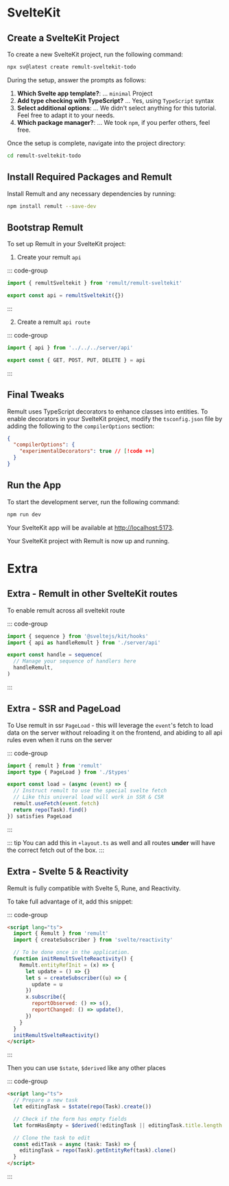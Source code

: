 # SvelteKit

## Create a SvelteKit Project

To create a new SvelteKit project, run the following command:

```sh
npx sv@latest create remult-sveltekit-todo
```

During the setup, answer the prompts as follows:

1. **Which Svelte app template?**: ... `minimal` Project
2. **Add type checking with TypeScript?** ... Yes, using `TypeScript` syntax
3. **Select additional options**: ... We didn't select anything for this tutorial. Feel free to adapt it to your needs.
4. **Which package manager?**: ... We took `npm`, if you perfer others, feel free.

Once the setup is complete, navigate into the project directory:

```sh
cd remult-sveltekit-todo
```

## Install Required Packages and Remult

Install Remult and any necessary dependencies by running:

```sh
npm install remult --save-dev
```

## Bootstrap Remult

To set up Remult in your SvelteKit project:

1. Create your remult `api`

::: code-group

```ts [src/server/api.ts]
import { remultSveltekit } from 'remult/remult-sveltekit'

export const api = remultSveltekit({})
```

:::

2. Create a remult `api route`

::: code-group

```ts [src/routes/api/[...remult]/+server.ts]
import { api } from '../../../server/api'

export const { GET, POST, PUT, DELETE } = api
```

:::

## Final Tweaks

Remult uses TypeScript decorators to enhance classes into entities. To enable decorators in your SvelteKit project, modify the `tsconfig.json` file by adding the following to the `compilerOptions` section:

```json [tsconfig.json]
{
  "compilerOptions": {
    "experimentalDecorators": true // [!code ++]
  }
}
```

## Run the App

To start the development server, run the following command:

```sh
npm run dev
```

Your SvelteKit app will be available at [http://localhost:5173](http://localhost:5173).

Your SvelteKit project with Remult is now up and running.

# Extra

## Extra - Remult in other SvelteKit routes

To enable remult across all sveltekit route

::: code-group

```ts [src/hooks.server.ts]
import { sequence } from '@sveltejs/kit/hooks'
import { api as handleRemult } from './server/api'

export const handle = sequence(
  // Manage your sequence of handlers here
  handleRemult,
)
```

:::

## Extra - SSR and PageLoad

To Use remult in ssr `PageLoad` - this will leverage the `event`'s fetch to load data on the server without reloading it on the frontend, and abiding to all api rules even when it runs on the server

::: code-group

```ts [src/routes/+page.ts]
import { remult } from 'remult'
import type { PageLoad } from './$types'

export const load = (async (event) => {
  // Instruct remult to use the special svelte fetch
  // Like this univeral load will work in SSR & CSR
  remult.useFetch(event.fetch)
  return repo(Task).find()
}) satisfies PageLoad
```

:::

::: tip
You can add this in `+layout.ts` as well and all routes **under** will have the correct fetch out of the box.
:::

## Extra - Svelte 5 & Reactivity

Remult is fully compatible with Svelte 5, Rune, and Reactivity.

To take full advantage of it, add this snippet:

::: code-group

```html [src/routes/+layout.svelte]
<script lang="ts">
  import { Remult } from 'remult'
  import { createSubscriber } from 'svelte/reactivity'

  // To be done once in the application.
  function initRemultSvelteReactivity() {
    Remult.entityRefInit = (x) => {
      let update = () => {}
      let s = createSubscriber((u) => {
        update = u
      })
      x.subscribe({
        reportObserved: () => s(),
        reportChanged: () => update(),
      })
    }
  }
  initRemultSvelteReactivity()
</script>
```

:::

Then you can use `$state`, `$derived` like any other places

::: code-group

```html [src/routes/+page.svelte]
<script lang="ts">
  // Prepare a new task
  let editingTask = $state(repo(Task).create())

  // Check if the form has empty fields
  let formHasEmpty = $derived(!editingTask || editingTask.title.length === 0)

  // Clone the task to edit
  const editTask = async (task: Task) => {
    editingTask = repo(Task).getEntityRef(task).clone()
  }
</script>
```

:::
